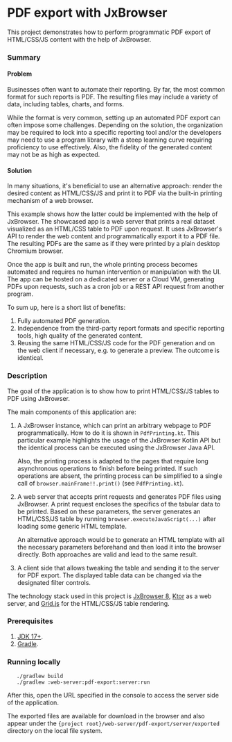 # PDF export with JxBrowser

This project demonstrates how to perform programmatic PDF export of HTML/CSS/JS content
with the help of JxBrowser.

### Summary

#### Problem

Businesses often want to automate their reporting. By far, the most common format for
such reports is PDF. The resulting files may include a variety of data, including tables,
charts, and forms. 

While the format is very common, setting up an automated PDF export can often impose 
some challenges. Depending on the solution, the organization may be required to lock 
into a specific reporting tool and/or the developers may need to use a program library 
with a steep learning curve requiring proficiency to use effectively. Also, the fidelity 
of the generated content may not be as high as expected.

#### Solution

In many situations, it's beneficial to use an alternative approach: render the desired
content as HTML/CSS/JS and print it to PDF via the built-in printing mechanism of a web browser.

This example shows how the latter could be implemented with the help of JxBrowser.
The showcased app is a web server that prints a real dataset visualized as an HTML/CSS table
to PDF upon request. It uses JxBrowser's API to render the web content and programmatically 
export it to a PDF file. The resulting PDFs are the same as if they were printed by a plain 
desktop Chromium browser.

Once the app is built and run, the whole printing process becomes automated and 
requires no human intervention or manipulation with the UI. The app can be hosted on 
a dedicated server or a Cloud VM, generating PDFs upon requests, such as a cron job 
or a REST API request from another program.

To sum up, here is a short list of benefits:

1. Fully automated PDF generation.
2. Independence from the third-party report formats and specific reporting tools, 
   high quality of the generated content.
3. Reusing the same HTML/CSS/JS code for the PDF generation and on the web
   client if necessary, e.g. to generate a preview. The outcome is identical.

### Description

The goal of the application is to show how to print HTML/CSS/JS tables to PDF 
using JxBrowser.

The main components of this application are:

1. A JxBrowser instance, which can print an arbitrary webpage to PDF programmatically.
   How to do it is shown in `PdfPrinting.kt`. This particular example highlights
   the usage of the JxBrowser Kotlin API but the identical process can be executed
   using the JxBrowser Java API.

   Also, the printing process is adapted to the pages that require long asynchronous
   operations to finish before being printed. If such operations are absent, the printing
   process can be simplified to a single call of `browser.mainFrame!!.print()`
   (see `PdfPrinting.kt`).

2. A web server that accepts print requests and generates PDF files using JxBrowser.
   A print request encloses the specifics of the tabular data to be printed. Based
   on these parameters, the server generates an HTML/CSS/JS table by running
   `browser.executeJavaScript(...)` after loading some generic HTML template.

   An alternative approach would be to generate an HTML template with all the
   necessary parameters beforehand and then load it into the browser directly.
   Both approaches are valid and lead to the same result.

3. A client side that allows tweaking the table and sending it to the server for PDF export.
   The displayed table data can be changed via the designated filter controls.

The technology stack used in this project is [JxBrowser 8][jxbrowser], [Ktor][ktor]
as a web server, and [Grid.js][gridjs] for the HTML/CSS/JS table rendering.

### Prerequisites

1. [JDK 17+][jdk].
2. [Gradle][gradle].

### Running locally

```shell
   ./gradlew build
   ./gradlew :web-server:pdf-export:server:run
```

After this, open the URL specified in the console to access the server side of the application.

The exported files are available for download in the browser and also appear
under the `{project root}/web-server/pdf-export/server/exported` directory
on the local file system.

[jxbrowser]: https://teamdev.com/jxbrowser

[ktor]: https://ktor.io

[gridjs]: https://gridjs.io

[jdk]: https://www.azul.com/downloads/#zulu

[gradle]: https://gradle.org/install
